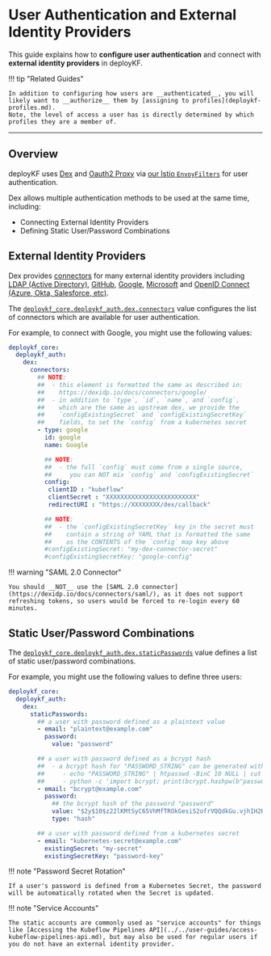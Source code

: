 # User Authentication and External Identity Providers

This guide explains how to __configure user authentication__ and connect with __external identity providers__ in deployKF.

!!! tip "Related Guides"

    In addition to configuring how users are __authenticated__, you will likely want to __authorize__ them by [assigning to profiles](deploykf-profiles.md).
    Note, the level of access a user has is directly determined by which profiles they are a member of.

---

## Overview

deployKF uses [Dex](https://github.com/dexidp/dex) and [Oauth2 Proxy](https://github.com/oauth2-proxy/oauth2-proxy) via [our Istio `EnvoyFilters`](https://github.com/deployKF/deployKF/tree/v0.1.1/generator/templates/manifests/deploykf-core/deploykf-istio-gateway/templates/gateway) for user authentication.

Dex allows multiple authentication methods to be used at the same time, including:

- Connecting External Identity Providers
- Defining Static User/Password Combinations

## External Identity Providers

Dex provides [connectors](https://dexidp.io/docs/connectors/) for many external identity providers including [LDAP (Active Directory)](https://dexidp.io/docs/connectors/ldap/), [GitHub](https://dexidp.io/docs/connectors/github/), [Google](https://dexidp.io/docs/connectors/google/), [Microsoft](https://dexidp.io/docs/connectors/microsoft/) and [OpenID Connect (Azure, Okta, Salesforce, etc)](https://dexidp.io/docs/connectors/oidc/).

The [`deploykf_core.deploykf_auth.dex.connectors`](https://github.com/deployKF/deployKF/blob/v0.1.1/generator/default_values.yaml#L403-L414) value configures the list of connectors which are available for user authentication.

For example, to connect with Google, you might use the following values:

```yaml
deploykf_core:
  deploykf_auth:
    dex:
      connectors:
        ## NOTE:
        ##  - this element is formatted the same as described in: 
        ##    https://dexidp.io/docs/connectors/google/
        ##  - in addition to `type`, `id`, `name`, and `config`, 
        ##    which are the same as upstream dex, we provide the
        ##    `configExistingSecret` and `configExistingSecretKey`
        ##    fields, to set the `config` from a kubernetes secret
        - type: google
          id: google
          name: Google

          ## NOTE: 
          ##  - the full `config` must come from a single source, 
          ##     you can NOT mix `config` and `configExistingSecret`
          config:
           clientID : "kubeflow"
           clientSecret : "XXXXXXXXXXXXXXXXXXXXXXXXX"
           redirectURI : "https://XXXXXXXX/dex/callback"

          ## NOTE: 
          ##  - the `configExistingSecretKey` key in the secret must 
          ##    contain a string of YAML that is formatted the same 
          ##    as the CONTENTS of the `config` map key above
          #configExistingSecret: "my-dex-connector-secret"
          #configExistingSecretKey: "google-config"
```


!!! warning "SAML 2.0 Connector"

    You should __NOT__ use the [SAML 2.0 connector](https://dexidp.io/docs/connectors/saml/), as it does not support refreshing tokens, so users would be forced to re-login every 60 minutes.

## Static User/Password Combinations

The [`deploykf_core.deploykf_auth.dex.staticPasswords`](https://github.com/deployKF/deployKF/blob/v0.1.1/generator/default_values.yaml#L378-L401) value defines a list of static user/password combinations.

For example, you might use the following values to define three users:

```yaml
deploykf_core:
  deploykf_auth:
    dex:
      staticPasswords:
        ## a user with password defined as a plaintext value
        - email: "plaintext@example.com"
          password:
            value: "password"

        ## a user with password defined as a bcrypt hash
        ##  - a bcrypt hash for "PASSWORD_STRING" can be generated with one of the following:
        ##     - echo "PASSWORD_STRING" | htpasswd -BinC 10 NULL | cut -d: -f2
        ##     - python -c 'import bcrypt; print(bcrypt.hashpw(b"password", bcrypt.gensalt(10)).decode())'
        - email: "bcrypt@example.com"
          password:
            ## the bcrypt hash of the password "password"
            value: "$2y$10$z22lKMtSyC65VhMfTROkGesiS2ofrVQQdkGu.vjhIH2HM5Epmhil2"
            type: "hash"

        ## a user with password defined from a kubernetes secret
        - email: "kubernetes-secret@example.com"
          existingSecret: "my-secret"
          existingSecretKey: "password-key"
```

!!! note "Password Secret Rotation"

    If a user's password is defined from a Kubernetes Secret, the password will be automatically rotated when the Secret is updated.

!!! note "Service Accounts"

    The static accounts are commonly used as "service accounts" for things like [Accessing the Kubeflow Pipelines API](../../user-guides/access-kubeflow-pipelines-api.md), but may also be used for regular users if you do not have an external identity provider.
